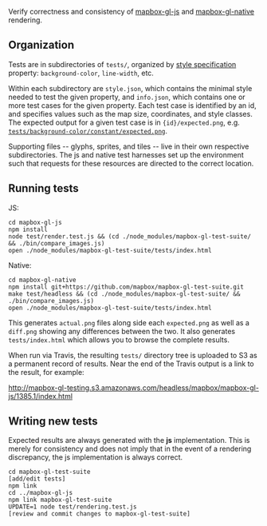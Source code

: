Verify correctness and consistency of [mapbox-gl-js](https://github.com/mapbox/mapbox-gl-js) and
[mapbox-gl-native](https://github.com/mapbox/mapbox-gl-native) rendering.

## Organization

Tests are in subdirectories of `tests/`, organized by [style specification](https://github.com/mapbox/mapbox-gl-style-spec)
property: `background-color`, `line-width`, etc.

Within each subdirectory are `style.json`, which contains the minimal style needed to test the given property,
and `info.json`, which contains one or more test cases for the given property. Each test case is identified by an id,
and specifies values such as the map size, coordinates, and style classes. The expected output for a given test case
is in `{id}/expected.png`, e.g. [`tests/background-color/constant/expected.png`](https://github.com/mapbox/mapbox-gl-test-suite/blob/master/tests/background-color/constant/expected.png).

Supporting files -- glyphs, sprites, and tiles -- live in their own respective subdirectories. The js and native test
harnesses set up the environment such that requests for these resources are directed to the correct location.

## Running tests

JS:

```
cd mapbox-gl-js
npm install
node test/render.test.js && (cd ./node_modules/mapbox-gl-test-suite/ && ./bin/compare_images.js)
open ./node_modules/mapbox-gl-test-suite/tests/index.html
```

Native:

```
cd mapbox-gl-native
npm install git+https://github.com/mapbox/mapbox-gl-test-suite.git
make test/headless && (cd ./node_modules/mapbox-gl-test-suite/ && ./bin/compare_images.js)
open ./node_modules/mapbox-gl-test-suite/tests/index.html
```

This generates `actual.png` files along side each `expected.png` as well as a `diff.png` showing any differences between
the two. It also generates `tests/index.html` which allows you to browse the complete results.

When run via Travis, the resulting `tests/` directory tree is uploaded to S3 as a permanent record of results. Near the
end of the Travis output is a link to the result, for example:

http://mapbox-gl-testing.s3.amazonaws.com/headless/mapbox/mapbox-gl-js/1385.1/index.html

## Writing new tests

Expected results are always generated with the **js** implementation. This is merely for consistency and does not
imply that in the event of a rendering discrepancy, the js implementation is always correct.

```
cd mapbox-gl-test-suite
[add/edit tests]
npm link
cd ../mapbox-gl-js
npm link mapbox-gl-test-suite
UPDATE=1 node test/rendering.test.js
[review and commit changes to mapbox-gl-test-suite]
```
